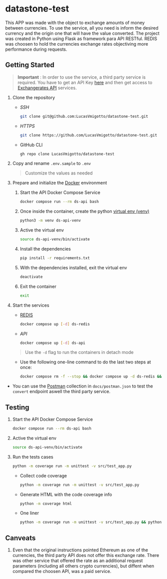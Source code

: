 # datastone-test

This APP was made with the object to exchange amounts of money between currencies. To use the service, all you need is inform the desired currency and the origin one that will have the value converted.
The project was created in Python using Flask as framework para API RESTful. REDIS was choosen to hold the currencies exchange rates objectiving more performance during requests.

## Getting Started

> **Important** : In order to use the service, a third party service is required. You have to get an API Key [here](https://apilayer.com/marketplace/exchangerates_data-api?_gl=1*tgrwx*_ga*NTA1NTk3MDM4LjE2NzE1NDUzMzk.*_ga_HGV43FGGVM*MTY3MTU3MDIzMi4zLjAuMTY3MTU3MDIzMi42MC4wLjA.#pricing) and then get access to [Exchangerates API](https://exchangeratesapi.io/documentation/) services.

1. Clone the repository

    * _SSH_

        ```bash
        git clone git@github.com:LucasVmigotto/datastone-test.git
        ```

    * _HTTPS_

        ```bash
        git clone https://github.com/LucasVmigotto/datastone-test.git
        ```

    * GitHub CLI

        ```bash
        gh repo clone LucasVmigotto/datastone-test
        ```

2. Copy and rename `.env.sample` to `.env`

    > Customize the values as needed

3. Prepare and initialize the [Docker](https://www.docker.com/) environment

    1. Start the API Docker Compose Service

        ```bash
        docker compose run --rm ds-api bash
        ```

    2. Once inside the container, create the python [virtual env (venv)](https://docs.python.org/3/library/venv.html)

        ```bash
        python3 -m venv ds-api-venv
        ```

    3. Active the virtual env

        ```bash
        source ds-api-venv/bin/activate
        ```

    4. Install the dependencies

        ```bash
        pip install -r requirements.txt
        ```

    5. With the dependencies installed, exit the virtual env

        ```bash
        deactivate
        ```

    6. Exit the container

        ```bash
        exit
        ```

4. Start the services

    * [REDIS](https://redis.io/)

        ```bash
        docker compose up [-d] ds-redis
        ```

    * _API_

        ```bash
        docker compose up [-d] ds-api
        ```

    > Use the `-d` flag to run the containers in detach mode

    * Use the following one-line command  to do  the last two steps at once:

        ```bash
        docker compose rm -f --stop && docker compose up -d ds-redis && docker compose up ds-api && docker compose logs -f ds-api
        ```

* You can use the [Postman](https://www.postman.com/) collection in `docs/postman.json` to test the `convert` endpoint aswell the third party service.

## Testing

1. Start the API Docker Compose Service

    ```bash
    docker compose run --rm ds-api bash
    ```

2. Active the virtual env

    ```bash
    source ds-api-venv/bin/activate
    ```

3. Run the tests cases

    ```bash
    python -m coverage run -m unittest -v src/test_app.py
    ```

    * Collect code coverage

        ```bash
        python -m coverage run -m unittest -v src/test_app.py
        ```

    * Generate HTML with the code coverage info

        ```bash
        python -m coverage html
        ```

    * One liner

        ```bash
        python -m coverage run -m unittest -v src/test_app.py && python -m coverage html
        ```

## Canveats

1. Even that the original instructions pointed Ethereum as one of the currencies, the third party API does not offer this exchange rate. There was other service that offered the rate as an additional request parameters (including all others crypto currencies), but diffent when compared the choosen API, was a paid service.
